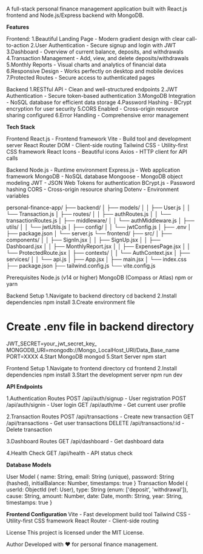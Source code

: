 A full-stack personal finance management application built with React.js frontend and Node.js/Express backend with MongoDB.

**Features**

Frontend:
1.Beautiful Landing Page - Modern gradient design with clear call-to-action
2.User Authentication - Secure signup and login with JWT
3.Dashboard - Overview of current balance, deposits, and withdrawals
4.Transaction Management - Add, view, and delete deposits/withdrawals
5.Monthly Reports - Visual charts and analytics of financial data
6.Responsive Design - Works perfectly on desktop and mobile devices
7.Protected Routes - Secure access to authenticated pages

Backend
1.RESTful API - Clean and well-structured endpoints
2.JWT Authentication - Secure token-based authentication
3.MongoDB Integration - NoSQL database for efficient data storage
4.Password Hashing - BCrypt encryption for user security
5.CORS Enabled - Cross-origin resource sharing configured
6.Error Handling - Comprehensive error management

**Tech Stack**

Frontend
React.js - Frontend framework
Vite - Build tool and development server
React Router DOM - Client-side routing
Tailwind CSS - Utility-first CSS framework
React Icons - Beautiful icons
Axios - HTTP client for API calls

Backend
Node.js - Runtime environment
Express.js - Web application framework
MongoDB - NoSQL database
Mongoose - MongoDB object modeling
JWT - JSON Web Tokens for authentication
BCrypt.js - Password hashing
CORS - Cross-origin resource sharing
Dotenv - Environment variables

personal-finance-app/
├── backend/
│   ├── models/
│   │   ├── User.js
│   │   └── Transaction.js
│   ├── routes/
│   │   ├── authRoutes.js
│   │   └── transactionRoutes.js
│   ├── middleware/
│   │   └── authMiddleware.js
│   ├── utils/
│   │   └── jwtUtils.js
│   ├── config/
│   │   └── jwtConfig.js
│   ├── .env
│   ├── package.json
│   └── server.js
└── frontend/
    ├── src/
    │   ├── components/
    │   │   ├── SignIn.jsx
    │   │   ├── SignUp.jsx
    │   │   ├── Dashboard.jsx
    │   │   ├── MonthlyReport.jsx
    │   │   ├── ExpensesPage.jsx
    │   │   └── ProtectedRoute.jsx
    │   ├── contexts/
    │   │   └── AuthContext.jsx
    │   ├── services/
    │   │   └── api.js
    │   ├── App.jsx
    │   ├── main.jsx
    │   └── index.css
    ├── package.json
    ├── tailwind.config.js
    └── vite.config.js

Prerequisites
Node.js (v14 or higher)
MongoDB (Compass or Atlas)
npm or yarn

Backend Setup
1.Navigate to backend directory
cd backend
2.Install dependencies
npm install
3.Create environment file
# Create .env file in backend directory
JWT_SECRET=your_jwt_secret_key_
MONGODB_URI=mongodb://Mongo_LocalHost_URI/Data_Base_name
PORT=XXXX
4.Start MongoDB
mongod
5.Start Server
npm start

Frontend Setup
1.Navigate to frontend directory
cd frontend
2.Install dependencies
npm install
3.Start the development server
npm run dev

**API Endpoints**

1.Authentication Routes
POST /api/auth/signup - User registration
POST /api/auth/signin - User login
GET /api/auth/me - Get current user profile

2.Transaction Routes
POST /api/transactions - Create new transaction
GET /api/transactions - Get user transactions
DELETE /api/transactions/:id - Delete transaction

3.Dashboard Routes
GET /api/dashboard - Get dashboard data

4.Health Check
GET /api/health - API status check

**Database Models**

User Model
{
  name: String,
  email: String (unique),
  password: String (hashed),
  initialBalance: Number,
  timestamps: true
}
Transaction Model
{
  userId: ObjectId (ref: User),
  type: String (enum: ['deposit', 'withdrawal']),
  cause: String,
  amount: Number,
  date: Date,
  month: String,
  year: String,
  timestamps: true
}

**Frontend Configuration**
Vite - Fast development build tool
Tailwind CSS - Utility-first CSS framework
React Router - Client-side routing



License
This project is licensed under the MIT License.

Author
Developed with ❤️ for personal finance management.
